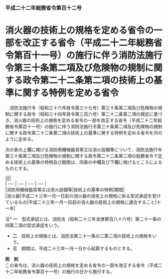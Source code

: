 ### 平成二十二年総務省令第百十二号  
# 消火器の技術上の規格を定める省令の一部を改正する省令（平成二十二年総務省令第百十一号）の施行に伴う消防法施行令第三十条第二項及び危険物の規制に関する政令第二十二条第二項の技術上の基準に関する特例を定める省令  
　消防法施行令（昭和三十六年政令第三十七号）第三十条第二項及び危険物の規制に関する政令（昭和三十四年政令第三百六号）第二十二条第二項の規定に基づき、消火器の技術上の規格を定める省令の一部を改正する省令（平成二十二年総務省令第百十一号）の施行に伴う消防法施行令第三十条第二項及び危険物の規制に関する政令第二十二条第二項の技術上の基準に関する特例を定める省令を次のように定める。  
  
次の表の上欄に掲げる消防用機械器具等又は消火設備等について、消防法施行令第三十条第二項及び危険物の規制に関する政令第二十二条第二項の総務省令で定める技術上の基準の特例及び期間は、同表の中欄及び下欄に掲げるところによるものとする。  

||||  
| --- | --- | --- | --- |  
|消防用機械器具等又は消火設備等|技術上の基準の特例|期間|  
|消火器|平成二十三年一月一日前の消火器の技術上の規格に係る型式承認を受けているもの|平成二十三年一月一日前の消火器の技術上の規格に適合すること|十一年|  
  
注* **一**　型式承認とは、消防法（昭和二十三年法律第百八十六号）第二十一条の四第二項の型式承認をいう。  
* **二**　技術上の規格とは、消防法第二十一条の二第二項の技術上の規格をいう。  
* **三**　期間は、平成二十三年一月一日から起算するものとする。  
  
  
**附　則**  
この省令は、消火器の技術上の規格を定める省令の一部を改正する省令（平成二十二年総務省令第百十一号）の施行の日から施行する。  
  
